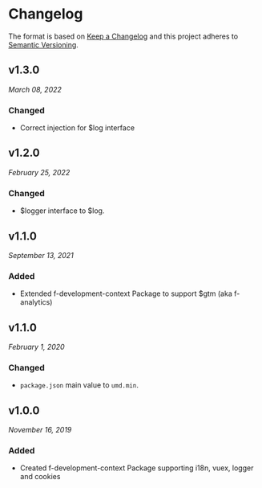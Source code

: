 # Changelog

The format is based on [Keep a Changelog](http://keepachangelog.com/en/1.0.0/)
and this project adheres to [Semantic Versioning](http://semver.org/spec/v2.0.0.html).

v1.3.0
------------------------------
*March 08, 2022*

### Changed
- Correct injection for $log interface


v1.2.0
------------------------------
*February 25, 2022*

### Changed
- $logger interface to $log.


v1.1.0
------------------------------
*September 13, 2021*

### Added
- Extended f-development-context Package to support $gtm (aka f-analytics)


v1.1.0
------------------------------
*February 1, 2020*

### Changed
- `package.json` main value to `umd.min`.


v1.0.0
------------------------------
*November 16, 2019*

### Added
- Created f-development-context Package supporting i18n, vuex, logger and cookies
